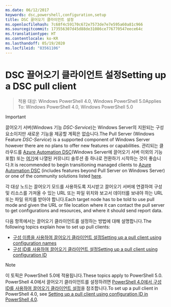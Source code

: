 ```yaml
---
ms.date: 06/12/2017
keywords: dsc,powershell,configuration,setup
title: DSC 끌어오기 클라이언트 설정
ms.openlocfilehash: 7c68f4c59170c672e7573de7e7e595a60a81c966
ms.sourcegitcommit: 173556307d45d88de31086ce776770547eece64c
ms.translationtype: HT
ms.contentlocale: ko-KR
ms.lasthandoff: 05/19/2020
ms.locfileid: "83561106"
---
```

# <a name="setting-up-a-dsc-pull-client"></a><span data-ttu-id="c951b-103">DSC 끌어오기 클라이언트 설정</span><span class="sxs-lookup"><span data-stu-id="c951b-103">Setting up a DSC pull client</span></span>

> <span data-ttu-id="c951b-104">적용 대상: Windows PowerShell 4.0, Windows PowerShell 5.0</span><span class="sxs-lookup"><span data-stu-id="c951b-104">Applies To: Windows PowerShell 4.0, Windows PowerShell 5.0</span></span>

> [!IMPORTANT]
> <span data-ttu-id="c951b-105">끌어오기 서버(Windows 기능 *DSC-Service*)는 Windows Server의 지원되는 구성 요소이지만 새로운 기능을 제공할 계획은 없습니다.</span><span class="sxs-lookup"><span data-stu-id="c951b-105">The Pull Server (Windows Feature *DSC-Service*) is a supported component of Windows Server however there are no plans to offer new features or capabilities.</span></span> <span data-ttu-id="c951b-106">관리되는 클라우드를 [Azure Automation DSC](/azure/automation/automation-dsc-getting-started)(Windows Server에 끌어오기 서버 이외의 기능 포함) 또는 [여기](pullserver.md#community-solutions-for-pull-service)에 나열된 커뮤니티 솔루션 중 하나로 전환하기 시작하는 것이 좋습니다.</span><span class="sxs-lookup"><span data-stu-id="c951b-106">It is recommended to begin transitioning managed clients to [Azure Automation DSC](/azure/automation/automation-dsc-getting-started) (includes features beyond Pull Server on Windows Server) or one of the community solutions listed [here](pullserver.md#community-solutions-for-pull-service).</span></span>

<span data-ttu-id="c951b-107">각 대상 노드는 끌어오기 모드를 사용하도록 지시받고 끌어오기 서버에 연결하여 구성 및 리소스를 가져올 수 있는 URL 또는 파일 위치와 보고서 데이터를 보내야 하는 URL 또는 파일 위치를 받아야 합니다.</span><span class="sxs-lookup"><span data-stu-id="c951b-107">Each target node has to be told to use pull mode and given the URL or file location where it can contact the pull server to get configurations and resources, and where it should send report data.</span></span>

<span data-ttu-id="c951b-108">다음 항목에서는 끌어오기 클라이언트를 설정하는 방법에 대해 설명합니다.</span><span class="sxs-lookup"><span data-stu-id="c951b-108">The following topics explain how to set up pull clients:</span></span>

* [<span data-ttu-id="c951b-109">구성 이름을 사용하여 끌어오기 클라이언트 설정</span><span class="sxs-lookup"><span data-stu-id="c951b-109">Setting up a pull client using configuration names</span></span>](pullClientConfigNames.md)
* [<span data-ttu-id="c951b-110">구성 ID를 사용하여 끌어오기 클라이언트 설정</span><span class="sxs-lookup"><span data-stu-id="c951b-110">Setting up a pull client using configuration ID</span></span>](pullClientConfigID.md)

> [!NOTE]
> <span data-ttu-id="c951b-111">이 토픽은 PowerShell 5.0에 적용됩니다.</span><span class="sxs-lookup"><span data-stu-id="c951b-111">These topics apply to PowerShell 5.0.</span></span> <span data-ttu-id="c951b-112">PowerShell 4.0에서 끌어오기 클라이언트를 설정하려면 [PowerShell 4.0에서 구성 ID를 사용하여 끌어오기 클라이언트 설정](pullClientConfigID4.md)을 참조합니다.</span><span class="sxs-lookup"><span data-stu-id="c951b-112">To set up a pull client in PowerShell 4.0, see [Setting up a pull client using configuration ID in PowerShell 4.0](pullClientConfigID4.md).</span></span>
